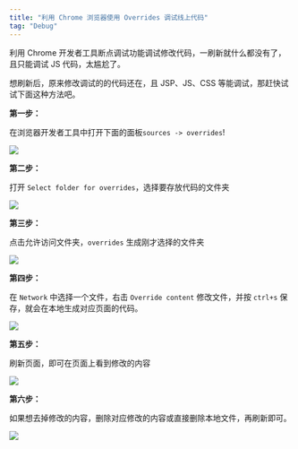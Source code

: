 ```yaml
---
title: "利用 Chrome 浏览器使用 Overrides 调试线上代码"
tag: "Debug"
---
```


利用 Chrome 开发者工具断点调试功能调试修改代码，一刷新就什么都没有了，且只能调试 JS 代码，太尴尬了。

想刷新后，原来修改调试的的代码还在，且 JSP、JS、CSS 等能调试，那赶快试试下面这种方法吧。

**第一步：**

在浏览器开发者工具中打开下面的面板`sources -> overrides`!

<img src="../imgs/73/01.webp" />

**第二步：**

打开 `Select folder for overrides`，选择要存放代码的文件夹

<img src="../imgs/73/02.webp" />

**第三步：**

点击允许访问文件夹，`overrides` 生成刚才选择的文件夹

<img src="../imgs/73/03.webp" />

**第四步：**

在 `Network` 中选择一个文件，右击 `Override content` 修改文件，并按 `ctrl+s` 保存，就会在本地生成对应页面的代码。

<img src="../imgs/73/04.webp" />

**第五步：**

刷新页面，即可在页面上看到修改的内容

<img src="../imgs/73/05.webp" />

**第六步：**

如果想去掉修改的内容，删除对应修改的内容或直接删除本地文件，再刷新即可。

<img src="../imgs/73/06.webp" />
